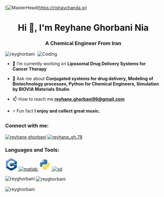 [![MasterHead](https://images.immediate.co.uk/production/volatile/sites/4/2019/12/GettyImages-543487956-edit-57a87fb.jpg?quality=90&resize=460,306)(https://rishavchanda.io)
<h1 align="center">Hi 👋, I'm Reyhane Ghorbani Nia</h1>
<h3 align="center">A Chemical Engineer From Iran</h3>
<img align="right" alt="Coding" width="400" src="https://images.immediate.co.uk/production/volatile/sites/4/2019/12/GettyImages-543487956-edit-57a87fb.jpg?quality=90&resize=460,306".

<p align="left"> <img src="https://komarev.com/ghpvc/?username=reyghorbani&label=Profile%20views&color=0e75b6&style=flat" alt="reyghorbani" /> </p>

- 🔭 I’m currently working on **Liposomal Drug Delivery Systems for Cancer Therapy**

- 💬 Ask me about **Conjugated systems for drug delivery, Modeling of Biotechnology processes, Python for Chemical Engineers, Simulation by BIOVIA Materials Studio**

- 📫 How to reach me **reyhane.ghorbani99@gmail.com**

- ⚡ Fun fact **I enjoy and collect great music.**

<h3 align="left">Connect with me:</h3>
<p align="left">
<a href="https://linkedin.com/in/reyhane ghorbani" target="blank"><img align="center" src="https://raw.githubusercontent.com/rahuldkjain/github-profile-readme-generator/master/src/images/icons/Social/linked-in-alt.svg" alt="reyhane ghorbani" height="30" width="40" /></a>
<a href="https://instagram.com/reyhane_gh.78" target="blank"><img align="center" src="https://raw.githubusercontent.com/rahuldkjain/github-profile-readme-generator/master/src/images/icons/Social/instagram.svg" alt="reyhane_gh.78" height="30" width="40" /></a>
</p>

<h3 align="left">Languages and Tools:</h3>
<p align="left"> <a href="https://www.w3schools.com/cpp/" target="_blank" rel="noreferrer"> <img src="https://raw.githubusercontent.com/devicons/devicon/master/icons/cplusplus/cplusplus-original.svg" alt="cplusplus" width="40" height="40"/> </a> <a href="https://www.mathworks.com/" target="_blank" rel="noreferrer"> <img src="https://upload.wikimedia.org/wikipedia/commons/2/21/Matlab_Logo.png" alt="matlab" width="40" height="40"/> </a> <a href="https://www.python.org" target="_blank" rel="noreferrer"> <img src="https://raw.githubusercontent.com/devicons/devicon/master/icons/python/python-original.svg" alt="python" width="40" height="40"/> </a> <a href="https://www.adobe.com/products/xd.html" target="_blank" rel="noreferrer"> <img src="https://cdn.worldvectorlogo.com/logos/adobe-xd.svg" alt="xd" width="40" height="40"/> </a> </p>

<p><img align="left" src="https://github-readme-stats.vercel.app/api/top-langs?username=reyghorbani&show_icons=true&locale=en&layout=compact" alt="reyghorbani" /></p>

<p>&nbsp;<img align="center" src="https://github-readme-stats.vercel.app/api?username=reyghorbani&show_icons=true&locale=en" alt="reyghorbani" /></p>

<p><img align="center" src="https://github-readme-streak-stats.herokuapp.com/?user=reyghorbani&" alt="reyghorbani" /></p>
